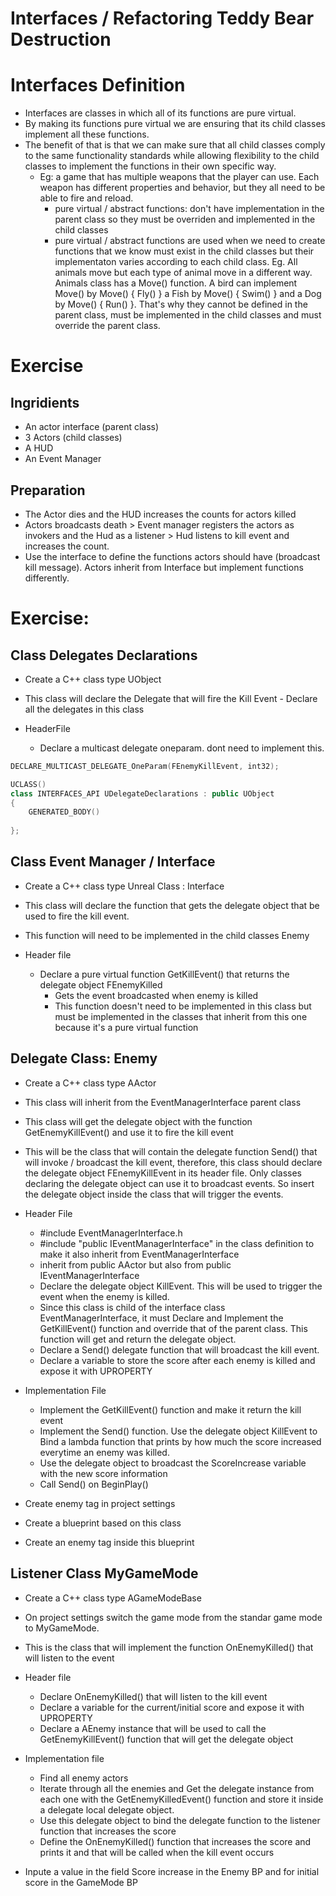 # Interfaces / Refactoring Teddy Bear Destruction

# Interfaces Definition
- Interfaces are classes in which all of its functions are pure virtual.
- By making its functions pure virtual we are ensuring that its child classes implement all these functions. 
- The benefit of that is that we can make sure that all child classes comply to the same functionality standards while allowing flexibility to the child classes to implement the functions in their own specific way. 
  - Eg: a game that has multiple weapons that the player can use. Each weapon has different properties and behavior, but they all need to be able to fire and reload.
    - pure virtual / abstract functions: don't have implementation in the parent class so they must be overriden and implemented in the child classes
    - pure virtual / abstract functions are used when we need to create functions that we know must exist in the child classes but their implementaton varies according to each child class. Eg. All animals move but each type of animal move in a different way. Animals class has a Move() function. A bird can implement Move() by Move() { Fly() } a Fish by Move() { Swim() } and a Dog by Move() { Run() }. That's why they cannot be defined in the parent class, must be implemented in the child classes and must override the parent class. 


# Exercise

## Ingridients
- An actor interface (parent class)
- 3 Actors (child classes)
- A HUD 
- An Event Manager

## Preparation
- The Actor dies and the HUD increases the counts for actors killed
- Actors broadcasts death > Event manager registers the actors as invokers and the Hud as a listener > Hud listens to kill event and increases the count. 
- Use the interface to define the functions actors should have (broadcast kill message). Actors inherit from Interface but implement functions differently. 

# Exercise:

## Class Delegates Declarations
- Create a C++ class type UObject
- This class will declare the Delegate that will fire the Kill Event - Declare all the delegates in this class

- HeaderFile
  - Declare a multicast delegate oneparam. dont need to implement this. 

```cpp
DECLARE_MULTICAST_DELEGATE_OneParam(FEnemyKillEvent, int32);

UCLASS()
class INTERFACES_API UDelegateDeclarations : public UObject
{
	GENERATED_BODY()
	
};
```


## Class Event Manager / Interface
- Create a C++ class type Unreal Class : Interface
- This class will declare the function that gets the delegate object that be used to fire the kill event. 
- This function will need to be implemented in the child classes Enemy

- Header file
  - Declare a pure virtual function GetKillEvent() that returns the delegate object FEnemyKilled
    - Gets the event broadcasted when enemy is killed
    - This function doesn't need to be implemented in this class but must be implemented in the classes that inherit from this one because it's a pure virtual function


## Delegate Class: Enemy
- Create a C++ class type AActor
- This class will inherit from the EventManagerInterface parent class
- This class will get the delegate object with the function GetEnemyKillEvent() and use it to fire the kill event
- This will be the class that will contain the delegate function Send() that will invoke / broadcast the kill event, therefore, this class should declare the delegate object FEnemyKillEvent in its header file. Only classes declaring the delegate object can use it to broadcast events. So insert the delegate object inside the class that will trigger the events. 

- Header File
  - #include EventManagerInterface.h
  - #include "public IEventManagerInterface" in the class definition to make it also inherit from EventManagerInterface
  - inherit from public AActor but also from public IEventManagerInterface
  - Declare the delegate object KillEvent. This will be used to trigger the event when the enemy is killed. 
  - Since this class is child of the interface class EventManagerInterface, it must Declare and Implement the GetKillEvent() function and override that of the parent class. This function will get and return the delegate object.
  - Declare a Send() delegate function that will broadcast the kill event.
  - Declare a variable to store the score after each enemy is killed and expose it with UPROPERTY
  
- Implementation File
  - Implement the GetKillEvent() function and make it return the kill event
  - Implement the Send() function. Use the delegate object KillEvent to Bind a lambda function that prints by how much the score increased everytime an enemy was killed.
  - Use the delegate object to broadcast the ScoreIncrease variable with the new score information
  - Call Send() on BeginPlay()


- Create enemy tag in project settings
- Create a blueprint based on this class
- Create an enemy tag inside this blueprint


## Listener Class MyGameMode
- Create a C++ class type AGameModeBase
- On project settings switch the game mode from the standar game mode to MyGameMode.
- This is the class that will implement the function OnEnemyKilled() that will listen to the event

- Header file
  - Declare OnEnemyKilled() that will listen to the kill event
  - Declare a variable for the current/initial score and expose it with UPROPERTY
  - Declare a AEnemy instance that will be used to call the GetEnemyKillEvent() function that will get the delegate object

- Implementation file
  - Find all enemy actors
  - Iterate through all the enemies and Get the delegate instance from each one with the GetEnemyKilledEvent() function and store it inside a delegate local delegate object.
  - Use this delegate object to bind the delegate function to the listener function that increases the score
  - Define the OnEnemyKilled() function that increases the score and prints it and that will be called when the kill event occurs


- Inpute a value in the field Score increase in the Enemy BP and for initial score in the GameMode BP


















